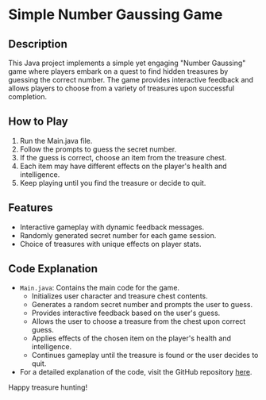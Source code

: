 # Simple Number Gaussing Game

## Description
This Java project implements a simple yet engaging "Number Gaussing" game where players embark on a quest to find hidden treasures by guessing the correct number. The game provides interactive feedback and allows players to choose from a variety of treasures upon successful completion.

## How to Play
1. Run the Main.java file.
2. Follow the prompts to guess the secret number.
3. If the guess is correct, choose an item from the treasure chest.
4. Each item may have different effects on the player's health and intelligence.
5. Keep playing until you find the treasure or decide to quit.

## Features
- Interactive gameplay with dynamic feedback messages.
- Randomly generated secret number for each game session.
- Choice of treasures with unique effects on player stats.

## Code Explanation
- `Main.java`: Contains the main code for the game.
  - Initializes user character and treasure chest contents.
  - Generates a random secret number and prompts the user to guess.
  - Provides interactive feedback based on the user's guess.
  - Allows the user to choose a treasure from the chest upon correct guess.
  - Applies effects of the chosen item on the player's health and intelligence.
  - Continues gameplay until the treasure is found or the user decides to quit.
- For a detailed explanation of the code, visit the GitHub repository [here](https://github.com/yourusername).

Happy treasure hunting!
